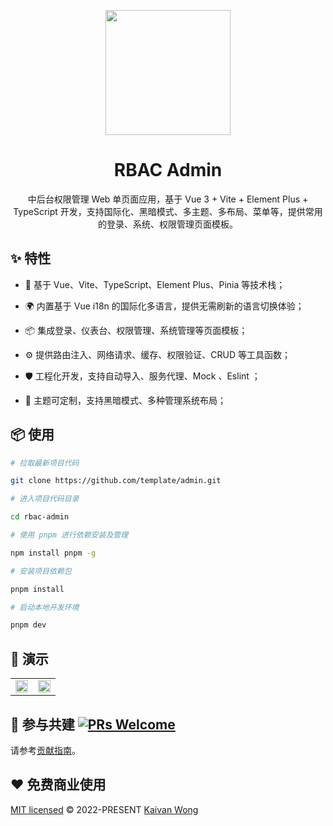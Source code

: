 <p align="center">
  <a href="https://github.com/template-app">
    <img width="200" src="https://github.com/template-app/.github/blob/main/assets/logo.svg?raw=true">
  </a>
</p>

<h1 align="center">RBAC Admin</h1>

<div align="center">

中后台权限管理 Web 单页面应用，基于 Vue 3 + Vite + Element Plus + TypeScript 开发，支持国际化、黑暗模式、多主题、多布局、菜单等，提供常用的登录、系统、权限管理页面模板。

</div>

## ✨ 特性

- 🌈 基于 Vue、Vite、TypeScript、Element Plus、Pinia 等技术栈；

- 🌍 内置基于 Vue i18n 的国际化多语言，提供无需刷新的语言切换体验；

- 📦 集成登录、仪表台、权限管理、系统管理等页面模板；

- ⚙️ 提供路由注入、网络请求、缓存、权限验证、CRUD 等工具函数；

- 🛡 工程化开发，支持自动导入、服务代理、Mock 、Eslint ；

- 🎨 主题可定制，支持黑暗模式、多种管理系统布局；

## 📦 使用

```sh
# 拉取最新项目代码

git clone https://github.com/template/admin.git

# 进入项目代码目录

cd rbac-admin

# 使用 pnpm 进行依赖安装及管理

npm install pnpm -g

# 安装项目依赖包

pnpm install

# 启动本地开发环境

pnpm dev
```

## 🌰 演示

<table>
	<tr>
		<td><img width="100%" src="https://github.com/template-app/rbac-admin/blob/main/.github/assets/login.png?raw=true" /></td>
		<td><img width="100%" src="https://github.com/template-app/rbac-admin/blob/main/.github/assets/workbench.jpg?raw=true" /></td>
	</tr>
</table>

## 🤝 参与共建 [![PRs Welcome](https://img.shields.io/badge/PRs-welcome-brightgreen.svg?style=flat-square)]()

请参考[贡献指南](https://github.com/template-app/.github/blob/main/contribute.md)。

## ❤️ 免费商业使用

[MIT licensed](./LICENSE) © 2022-PRESENT [Kaivan Wong](https://github.com/kaivanwong)

